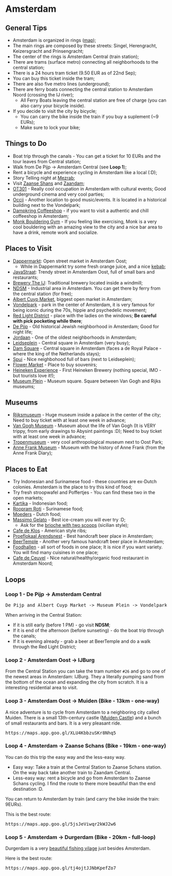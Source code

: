 # Amsterdam

## General Tips

- Amsterdam is organized in rings ([map](https://www.dutchamsterdam.nl/i/aa/2018/06/amsterdam_map.pdf));
- The main rings are composed by these streets: Singel, Herengracht, Keizersgracht and Prinsengracht;
- The center of the rings is Amsterdam Central (train station);
- There are trams (surface metro) connecting all neighborhoods to the central station;
- There is a 24 hours tram ticket (9.50 EUR as of 22nd Sep);
- You can buy this ticket inside the tram;
- There are also five metro lines (underground);
- There are ferry boats connecting the central station to Amsterdam Noord (crossing the IJ river);
  - All Ferry Boats leaving the central station are free of charge (you can also carry your bicycle inside).
- If you decide to visit the city by bicycle;
  - You can carry the bike inside the train if you buy a suplement (~9 EURs);
  - Make sure to lock your bike;

## Things to Do

- Boat trip through the canals - You can get a ticket for 10 EURs and the tour leaves from Central station;
- Walk from De Pijp -> Amsterdam Central (see **Loop 1**);
- Rent a bicycle and experience cycling in Amsterdam like a local (:D);
- Story Telling night at [Mezrab](https://mezrab.nl/);
- Visit [Zaanse Shans](https://maps.app.goo.gl/Cf9ijZFADzPcHfzF9) and [Zaandam](https://maps.app.goo.gl/cnhPQd4xxy4jQ4yE6);
- [OT301](https://maps.app.goo.gl/NC42fpUBcoqgk3Rh9) - Really cool occupation in Amsterdam with cultural events; Good underground cinema and very cool parties;
- [Occii](https://maps.app.goo.gl/wamTf6n4YHiZhM399) - Another location to good music/events. It is located in a historical building next to the Vondelpark;
- [Dampkring Coffeeshop](https://maps.app.goo.gl/5Z3g6pBHR33DcFzYA) - if you want to visit a authentic and chill coffeeshop in Amsterdam;
- [Monk Bouldering Gym](https://maps.app.goo.gl/AEcPpfo8dj7BXWfy9) - If you feeling like exercising, Monk is a very cool bouldering with an amazing view to the city and a nice bar area to have a drink, remote work and socialize.

## Places to Visit

- [Dappermarkt](https://maps.app.goo.gl/dZK5ngr1JhJsLp6g6): Open street market in Amsterdam Oost;
  - While in Dappermarkt try some fresh orange juice, and a nice [kebab](https://maps.app.goo.gl/rq3jGJAuNX7kgS7u7);
- [JavaStraat](https://maps.app.goo.gl/RCuNxpjA6TVj1SGG8): Trendy street in Amsterdam Oost, full of small bars and restaurants;
- [Brewery The IJ](https://maps.app.goo.gl/KWfjjkzCSC76qgc79): Traditional brewery located inside a windmill;
- [NDSM](https://maps.app.goo.gl/67vtZcxTU2GZFo1F8) - Industrial area in Amsterdam. You can get there by ferry from the central station (for free);
- [Albert Cuyp Market](https://maps.app.goo.gl/6HLwEseDMzMZFVvX8), biggest open market in Amsterdam;
- [Vondelpark](https://maps.app.goo.gl/GoMvEfao6zhBGd638) - park in the center of Amsterdam, it is very famous for being iconic during the 70s, hippie and psychedelic movement;
- [Red Light District](https://maps.app.goo.gl/7tbhLR6PGBRxPJMq9) - place with the ladies on the windows; **Be careful with pick pocketing while there**;
- [De Pijp](https://maps.app.goo.gl/pSrJ7f8zwBqziQAEA) - Old historical Jewish neighborhood in Amsterdam; Good for night life;
- [Jordaan](https://maps.app.goo.gl/uiU7hV7WpMyBKrXU7) - One of the oldest neighborhoods in Amsterdam;
- [Leidseplein](https://maps.app.goo.gl/NDGnunks1dzJu6qA6) - Central square in Amsterdam (very busy);
- [Dam Square](https://maps.app.goo.gl/DHdFLcqA3VTkpNxz9) - Central square in Amsterdam (faces a de Royal Palace - where the king of the Netherlands stays);
- [Spui](https://maps.app.goo.gl/2dFhZfufWLdAbsYX6) - Nice neighbohood full of bars (next to Leidseplein);
- [Flower Market](https://maps.app.goo.gl/8UqbBsSzquHqtdGU6) - Place to buy souvenirs;
- [Heineken Experience](https://maps.app.goo.gl/GpVmUJKfbp6qdPPS9) - First Heineken Brewery (nothing special, IMO - but tourists love it!);
- [Museum Plein](https://maps.app.goo.gl/BSuxS52wdUfSKZh67) - Museum square. Square between Van Gogh and Rijks museums;

## Museums

- [Rijksmuseum]() - Huge museum inside a palace in the center of the city; Need to buy ticket with at least one week in advance;
- [Van Gogh Museum]() - Museum about the life of Van Gogh (It is VERY trippy, from early drawings to Abysint paintings :D); Need to buy ticket with at least one week in advance;
- [Tropenmuseum](https://maps.app.goo.gl/xxk1Qsq1fGwzGGee7) - very cool anthropological museum next to Oost Park;
- [Anne Frank Museum](https://maps.app.goo.gl/EmY739wxJ7SiogPh9) - Museum with the history of Anne Frank (from the Anne Frank Diary);

## Places to Eat

- Try Indonesian and Surinamese food - these countries are ex-Dutch colonies. Amsterdam is the place to try this kind of food;
- Try fresh stroopwafel and Poffertjes - You can find these two in the open markets;
- [Kartika](https://maps.app.goo.gl/6Rea9hZdHHJw1mwj8) - Indonesian food;
- [Roopram Roti](https://maps.app.goo.gl/fxMoicKLa4wfZjJt9) - Surinamese food;
- [Moeders](https://maps.app.goo.gl/LQZfTGYFiT8V8Vau7) - Dutch food;
- [Massimo Gelato](https://maps.app.goo.gl/AkTUowoCkjPH75xZ8) - Best ice-cream you will ever try :D;
  - Ask for the [brioche with two scoops](https://tenina.imgix.net/uploads/recipe-images/Lemony-Brioche-with-Gelato-SIcily_2024-11-02-041546_acix.jpg?w=1200&fit=max&auto=compress) (sicilian style);
- [Cafe de Klos](https://maps.app.goo.gl/WgBY2GudA4Hxx2V28) - American style ribs; 
- [Proeflokaal Arendsnest](https://maps.app.goo.gl/BRQpMggQpoKQfsZA9) - Best handcraft beer place in Amsterdam;
- [BeerTemple](https://maps.app.goo.gl/NGcQAEz4FpWo6jtm7) - Another very famous handcraft beer place in Amsterdam;
- [Foodhallen](https://maps.app.goo.gl/vde2WykgoStfqU8h7) - all sort of foods in one place; It is nice if you want variety. You will find many cuisines in one place;
- [Cafe de Ceuvel](https://maps.app.goo.gl/YAyvYXNTchogFeh46) - Nice natural/healthy/organic food restaurant in Amsterdam Noord;

## Loops

### Loop 1 - De Pijp -> Amsterdam Central

<pre>
De Pijp and Albert Cuyp Market -> Museum Plein -> Vondelpark -> Leindsplein -> Joordan -> Spui -> Dam Square -> Central Station
</pre>

When arriving in the Central Station: 
- If it is still early (before 1 PM) - go visit **NDSM**;  
- If it is end of the afternoon (before sunseting) - do the boat trip through the canals;  
- If it is evening already - grab a beer at BeerTemple and do a walk through the Red Light District;  

### Loop 2 - Amsterdam Oost -> IJBurg

From the Central Station you can take the tram number `#26` and go to one of the newest areas in Amsterdam: IJBurg. They a literally pumping sand from the bottom of the ocean and expanding the city from scratch. It is a interesting residential area to visit.

### Loop 3 - Amsterdam Oost -> Muiden (Bike - 13km - one-way)

A nice adventure is to cycle from Amsterdam to a neighboring city called Muiden. There is a small 13th-century castle ([Muiden Castle](https://maps.app.goo.gl/S9MyAwNug5iSYoJ48)) and a bunch of small restaurants and bars. It is a very pleasant ride.  

<pre>
https://maps.app.goo.gl/XLU4KbbzuSKr8Nhq5
</pre>


### Loop 4 - Amsterdam -> Zaanse Schans (Bike - 19km - one-way)

You can do this trip the easy way and the less-easy way. 

- Easy way: Take a train at the Central Station to Zaanse Schans station. On the way back take another train to Zaandam Central.
- Less-easy way: rent a bicycle and go from Amsterdam to Zaanse Schans cycling. I find the route to there more beautiful than the end destination :D. 

You can return to Amsterdam by train (and carry the bike inside the train: 9EURs).

This is the best route:

<pre>
https://maps.app.goo.gl/5jsJeViwqr2kWJ2w6
</pre>

### Loop 5 - Amsterdam  -> Durgerdam (Bike - 20km - full-loop)

Durgerdam is a very [beautiful fishing vilage](https://maps.app.goo.gl/nTegZnYDWUt58QBQ7) just besides Amsterdam.

Here is the best route:

<pre>
https://maps.app.goo.gl/tj4ojtJJNbKpefZo7
</pre>